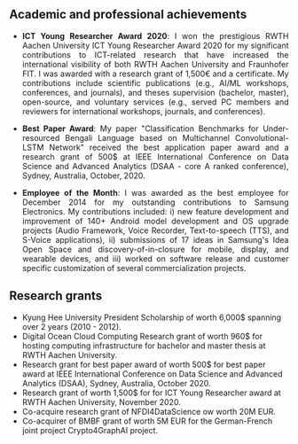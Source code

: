 ## Academic and professional achievements
- <p style='text-align: justify;'> <b>ICT Young Researcher Award 2020</b>: I won the prestigious RWTH Aachen University ICT Young Researcher Award 2020 for my significant contributions to ICT-related research that have increased the international visibility of both RWTH Aachen University and Fraunhofer FIT. I was awarded with a research grant of 1,500€ and a certificate. My contributions include scientific publications (e.g., AI/ML workshops, conferences, and journals), and theses supervision (bachelor, master), open-source, and voluntary services (e.g., served PC members and reviewers for international workshops, journals, and conferences).</p>
- <p style='text-align: justify;'> <b>Best Paper Award</b>: My paper "Classification Benchmarks for Under-resourced Bengali Language based on Multichannel Convolutional-LSTM Network" received the best application paper award and a research grant of 500$ at IEEE International Conference on Data Science and Advanced Analytics (DSAA - core A ranked conference), Sydney, Australia, October, 2020.</p>
- <p style='text-align: justify;'> <b>Employee of the Month</b>: I was awarded as the best employee for December 2014 for my outstanding contributions to Samsung Electronics. My contributions included: i) new feature development and improvement of 140+ Android model development and OS upgrade projects (Audio Framework, Voice Recorder, Text-to-speech (TTS), and S-Voice applications), ii) submissions of 17 ideas in Samsung's Idea Open Space and discovery-of-in-closure for mobile, display, and wearable devices, and iii) worked on software release and customer specific customization of several commercialization projects. </p>

## Research grants
- Kyung Hee University President Scholarship of worth 6,000$ spanning over 2 years (2010 - 2012).
- Digital Ocean Cloud Computing Research grant of worth 960$ for hosting computing infrastructure for bachelor and master thesis at RWTH Aachen University.
- Research grant for best paper award of worth 500$ for best paper award at IEEE International Conference on Data Science and Advanced Analytics (DSAA), Sydney, Australia, October 2020.
- Research grant of worth 1,500$ for for ICT Young Researcher award at RWTH Aachen University, November 2020.
- Co-acquire research grant of NFDI4DataScience ow worth 20M EUR.
- Co-acquirer of BMBF grant of worth 5M EUR for the German-French joint project Crypto4GraphAI project.
